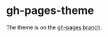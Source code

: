 # gh-pages-theme

The theme is on the [gh-pages branch](https://github.com/myplanetdigital/gh-pages-theme/tree/gh-pages).
